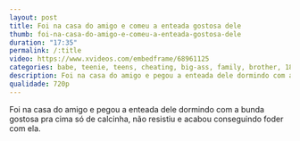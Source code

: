 ```yaml
---
layout: post
title: Foi na casa do amigo e comeu a enteada gostosa dele
thumb: foi-na-casa-do-amigo-e-comeu-a-enteada-gostosa-dele
duration: "17:35"
permalink: /:title
video: https://www.xvideos.com/embedframe/68961125
categories: babe, teenie, teens, cheating, big-ass, family, brother, 18yo, cuckold, esposa, cheated, fuck-my-wife, cheating-wife, adolecente-sex-anal, big-ass-milf, culo-grande, hot-wife, amateur-wife, cogete-a-mi-esposa
description: Foi na casa do amigo e pegou a enteada dele dormindo com a bunda gostosa pra cima só de calcinha, não resistiu e acabou conseguindo foder com ela.
qualidade: 720p
---
```

Foi na casa do amigo e pegou a enteada dele dormindo com a bunda gostosa pra cima só de calcinha, não resistiu e acabou conseguindo foder com ela.